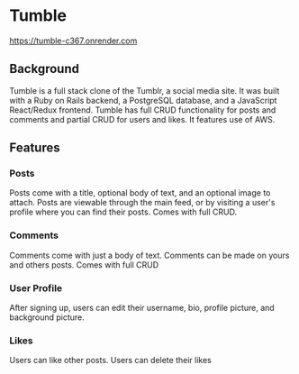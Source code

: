 # Tumble

https://tumble-c367.onrender.com

## Background

Tumble is a full stack clone of the Tumblr, a social media site. It was built with a Ruby on Rails backend, a PostgreSQL database, and a JavaScript React/Redux frontend. Tumble has full CRUD functionality for posts and comments and partial CRUD for users and likes. It features use of AWS.

## Features

### Posts
Posts come with a title, optional body of text, and an optional image to attach. Posts are viewable through the main feed, or by visiting a user's profile where you can find their posts. Comes with full CRUD.

### Comments
Comments come with just a body of text. Comments can be made on yours and others posts. Comes with full CRUD

### User Profile
After signing up, users can edit their username, bio, profile picture, and background picture.

### Likes
Users can like other posts. Users can delete their likes
